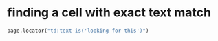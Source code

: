 # finding a cell with exact text match

```python
page.locator("td:text-is('looking for this')")
```

